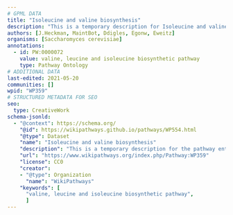 ```yaml
---
# GPML DATA
title: "Isoleucine and valine biosynthesis"
description: "This is a temporary description for Isoleucine and valine biosynthesis"
authors: [J.Heckman, MaintBot, Ddigles, Egonw, Eweitz]
organisms: [Saccharomyces cerevisiae]
annotations:
  - id: PW:0000072
    value: valine, leucine and isoleucine biosynthetic pathway
    type: Pathway Ontology
# ADDITIONAL DATA
last-edited: 2021-05-20
communities: []
wpid: "WP359"
# STRUCTURED METADATA FOR SEO
seo:
  type: CreativeWork
schema-jsonld:
  - "@context": https://schema.org/
    "@id": https://wikipathways.github.io/pathways/WP554.html
    "@type": Dataset
    "name": "Isoleucine and valine biosynthesis"
    "description": "This is a temporary description for the pathway entitled: Isoleucine and valine biosynthesis"
    "url": "https://www.wikipathways.org/index.php/Pathway:WP359"
    "license": CC0
    "creator":
    - "@type": Organization
      "name": "WikiPathways"
    "keywords": [
      "valine, leucine and isoleucine biosynthetic pathway",
      ]
---
```

